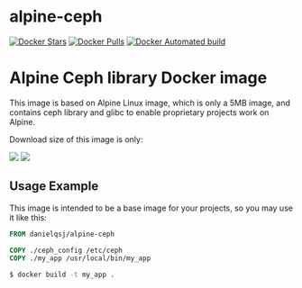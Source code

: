 # alpine-ceph
[![Docker Stars](https://img.shields.io/docker/stars/danielqsj/alpine-ceph.svg?style=flat)](https://hub.docker.com/r/danielqsj/alpine-ceph/)
[![Docker Pulls](https://img.shields.io/docker/pulls/danielqsj/alpine-ceph.svg?style=flat)](https://hub.docker.com/r/danielqsj/alpine-ceph/)
[![Docker Automated build](https://img.shields.io/docker/automated/danielqsj/alpine-ceph.svg?style=flat)](https://hub.docker.com/r/danielqsj/alpine-ceph/)

Alpine Ceph library Docker image
=========================================

This image is based on Alpine Linux image, which is only a 5MB image, and contains ceph library and glibc to enable proprietary projects work on Alpine.

Download size of this image is only:

[![](https://images.microbadger.com/badges/version/danielqsj/alpine-ceph.svg)](https://microbadger.com/images/danielqsj/alpine-ceph "Get your own version badge on microbadger.com")
[![](https://images.microbadger.com/badges/image/danielqsj/alpine-ceph.svg)](https://microbadger.com/images/danielqsj/alpine-ceph "Get your own image badge on microbadger.com")

Usage Example
-------------

This image is intended to be a base image for your projects, so you may use it like this:

```Dockerfile
FROM danielqsj/alpine-ceph

COPY ./ceph_config /etc/ceph
COPY ./my_app /usr/local/bin/my_app
```

```sh
$ docker build -t my_app .
```
